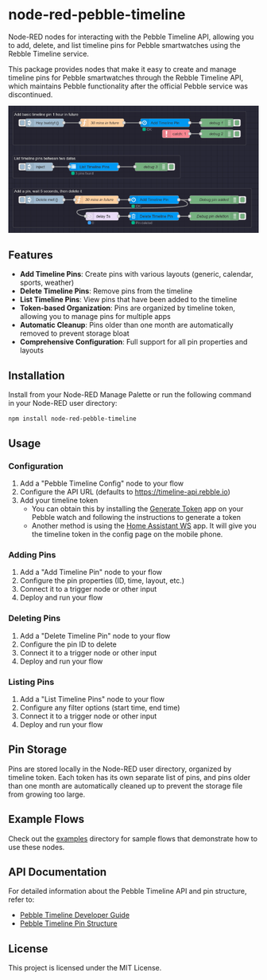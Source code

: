 # node-red-pebble-timeline

Node-RED nodes for interacting with the Pebble Timeline API, allowing you to add, delete, and list timeline pins for Pebble smartwatches using the Rebble Timeline service.

This package provides nodes that make it easy to create and manage timeline pins for Pebble smartwatches through the Rebble Timeline API, which maintains Pebble functionality after the official Pebble service was discontinued.

![example.png](examples/example.png)

## Features

- **Add Timeline Pins**: Create pins with various layouts (generic, calendar, sports, weather)
- **Delete Timeline Pins**: Remove pins from the timeline
- **List Timeline Pins**: View pins that have been added to the timeline
- **Token-based Organization**: Pins are organized by timeline token, allowing you to manage pins for multiple apps
- **Automatic Cleanup**: Pins older than one month are automatically removed to prevent storage bloat
- **Comprehensive Configuration**: Full support for all pin properties and layouts

## Installation

Install from your Node-RED Manage Palette or run the following command in your Node-RED user directory:

```
npm install node-red-pebble-timeline
```

## Usage

### Configuration

1. Add a "Pebble Timeline Config" node to your flow
2. Configure the API URL (defaults to https://timeline-api.rebble.io)
3. Add your timeline token
   - You can obtain this by installing the [Generate Token](https://apps.rebble.io/en_US/application/5d9ac26dc393f54d6b5f5445?query=timeline%2520token&section=watchapps) app on your Pebble watch and following the instructions to generate a token
   - Another method is using the [Home Assistant WS](https://github.com/skylord123/pebble-home-assistant-ws) app. It will give you the timeline token in the config page on the mobile phone.

### Adding Pins

1. Add a "Add Timeline Pin" node to your flow
2. Configure the pin properties (ID, time, layout, etc.)
3. Connect it to a trigger node or other input
4. Deploy and run your flow

### Deleting Pins

1. Add a "Delete Timeline Pin" node to your flow
2. Configure the pin ID to delete
3. Connect it to a trigger node or other input
4. Deploy and run your flow

### Listing Pins

1. Add a "List Timeline Pins" node to your flow
2. Configure any filter options (start time, end time)
3. Connect it to a trigger node or other input
4. Deploy and run your flow

## Pin Storage

Pins are stored locally in the Node-RED user directory, organized by timeline token. Each token has its own separate list of pins, and pins older than one month are automatically cleaned up to prevent the storage file from growing too large.

## Example Flows

Check out the [examples](examples) directory for sample flows that demonstrate how to use these nodes.

## API Documentation

For detailed information about the Pebble Timeline API and pin structure, refer to:
- [Pebble Timeline Developer Guide](https://developer.pebble.com/guides/pebble-timeline/)
- [Pebble Timeline Pin Structure](https://developer.pebble.com/guides/pebble-timeline/pin-structure/)

## License

This project is licensed under the MIT License.
